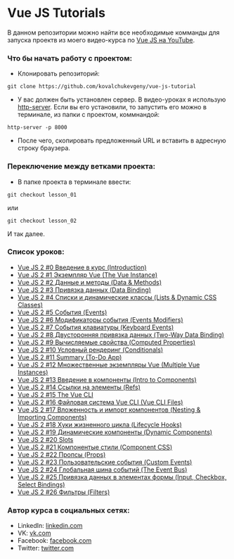 # Vue JS Tutorials

В данном репозитории можно найти все необходимые комманды для запуска проектв из моего видео-курса по [Vue JS на YouTube](https://www.youtube.com/watch?v=PCOP3uC_VwY&list=PLNkWIWHIRwMH7ahn9uvvc5PG3o1tLscgB).

### Что бы начать работу с проектом:

* Клонировать репозиторий:
```
git clone https://github.com/kovalchukevgeny/vue-js-tutorial
```

* У вас должен быть установлен сервер. В видео-уроках я использую [http-server](https://www.npmjs.com/package/http-server). Если вы его установили, то запустить его можно в терминале, из папки с проектом, коммнандой:
```
http-server -p 8000
```

* После чего, скопировать предложенный URL и вставить в адресную строку браузера.

### Переключение между ветками проекта:

* В папке проекта в терминале ввести:
```
git checkout lesson_01
```
или
```
git checkout lesson_02
```
И так далее.

### Список уроков:

- [Vue JS 2 #0 Введение в курс (Introduction)](https://youtu.be/PCOP3uC_VwY)
- [Vue JS 2 #1 Экземпляр Vue (The Vue Instance)](https://youtu.be/k8sndt5YuCQ)
- [Vue JS 2 #2 Данные и методы (Data & Methods)](https://youtu.be/DdmOlPKczeA)
- [Vue JS 2 #3 Привязка данных (Data Binding)](https://youtu.be/6R2vmO6n-Yc)
- [Vue JS 2 #4 Списки и динамические классы (Lists & Dynamic CSS Classes)](https://youtu.be/24XC6M3v57g)
- [Vue JS 2 #5 События (Events)](https://youtu.be/oMFi4Gg2gj0)
- [Vue JS 2 #6 Модификаторы события (Events Modifiers)](https://youtu.be/sqX0AowNbgc)
- [Vue JS 2 #7 События клавиатуры (Keyboard Events)](https://youtu.be/t1zVphvg7K8)
- [Vue JS 2 #8 Двусторонняя привязка данных (Two-Way Data Binding)](https://youtu.be/TRAYEVNHa94)
- [Vue JS 2 #9 Вычисляемые свойства (Computed Properties)](https://youtu.be/mDdIMT7Pv_Q)
- [Vue JS 2 #10 Условный рендеринг (Conditionals)](https://youtu.be/bm_LutxPr-8)
- [Vue JS 2 #11 Summary (To-Do App)](https://youtu.be/jcSA67h39LU)
- [Vue JS 2 #12 Множественные экземпляры Vue (Multiple Vue Instances)](https://youtu.be/8qnXBfOZ4Ck)
- [Vue JS 2 #13 Введение в компоненты (Intro to Components)](https://youtu.be/ADZfaw2rK7c)
- [Vue JS 2 #14 Ссылки на элементы (Refs)](https://youtu.be/5DMreWrm8BI)
- [Vue JS 2 #15 The Vue CLI](https://youtu.be/DTF8op91Aes)
- [Vue JS 2 #16 Файловая система Vue CLI (Vue CLI Files)](https://youtu.be/IQaQV_6whfk)
- [Vue JS 2 #17 Вложенность и импорт компонентов (Nesting & Importing Components)](https://youtu.be/FDI1zn7oh7c)
- [Vue JS 2 #18 Хуки жизненного цикла (Lifecycle Hooks)](https://youtu.be/VNPmN0FCRIo)
- [Vue JS 2 #19 Динамические компоненты (Dynamic Components)](https://youtu.be/H5c-dOVNHQI)
- [Vue JS 2 #20 Slots](https://youtu.be/WkO-Brr_wn8)
- [Vue JS 2 #21 Компонентые стили (Component CSS)](https://youtu.be/x78G5U2C3zk)
- [Vue JS 2 #22 Пропсы (Props)](https://youtu.be/XAK52GCeyq8)
- [Vue JS 2 #23 Пользовательские события (Custom Events)](https://youtu.be/L_4yK2ipB_A)
- [Vue JS 2 #24 Глобальная шина событий (The Event Bus)](https://youtu.be/-7KCkC2YHOQ)
- [Vue JS 2 #25 Привязка данных в элементах формы (Input, Checkbox, Select Bindings)](https://youtu.be/rX5ds22nKEY)
- [Vue JS 2 #26 Фильтры (Filters)](https://youtu.be/JOzpfwPVBSQ)

### Автор курса в социальных сетях:

- LinkedIn: [linkedin.com](http://www.linkedin.com/in/yauhenkavalchuk)
- VK: [vk.com](http://vk.com/yauhenkavalchuk)
- Facebook: [facebook.com](https://www.facebook.com/silentc0ntr0l)
- Twitter: [twitter.com](https://twitter.com/YauhenKavalchuk)
